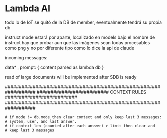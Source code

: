 # Lambda AI

todo lo de IoT se quitó de la DB de member, eventualmente tendrá su propia db

instruct mode estará por aparte, localizado en models bajo el nombre de instruct
hay que probar aun que las imágenes sean todas procesables como png y no por diferente tipo como lo dice la api de claude

incoming messages:


data* , prompt: { content parsed as lambda db }


read of large documents will be implemented after SDB is ready


###################################################################
	########################## CONTEXT RULES ##########################
	###################################################################

	# if mode != db.mode then clear context and only keep last 3 messages:
	# system, user, and last answer.
	# if context len (counted after each answer) > limit then clear and
	# keep last 3 messages 